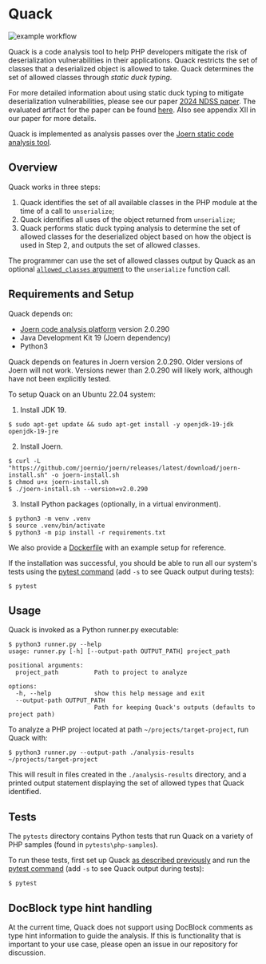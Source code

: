 # Quack

![example workflow](https://github.com/columbia/quack/actions/workflows/run-pytests.yml/badge.svg)

Quack is a code analysis tool to help PHP developers mitigate the risk of
deserialization vulnerabilities in their applications. Quack restricts
the set of classes that a deserialized object is allowed to take. Quack
determines the set of allowed classes through _static duck typing_.

For more detailed information about using static duck typing to mitigate
deserialization vulnerabilities, please see our paper
[2024 NDSS paper](https://www.ndss-symposium.org/wp-content/uploads/2024-1015-paper.pdf).
The evaluated artifact for the paper can be found
[here](https://figshare.com/articles/software/QUACK_Hindering_Deserialization_Attacks_via_Static_Duck_Typing/24578644). Also see  appendix XII in our paper for more details.

Quack is implemented as analysis passes over the
[Joern static code analysis tool](https://github.com/joernio/joern).

## Overview

Quack works in three steps:

1. Quack identifies the set of all available classes in the PHP module at the
   time of a call to `unserialize`;
2. Quack identifies all uses of the object returned from `unserialize`;
3. Quack performs static duck typing analysis to determine the set of allowed
   classes for the deserialized object based on how the object is used in Step
   2, and outputs the set of allowed classes.

The programmer can use the set of allowed classes output by Quack as an
optional [`allowed_classes` argument](https://www.php.net/manual/en/function.unserialize.php)
to the `unserialize` function call.

## Requirements and Setup

Quack depends on:
* [Joern code analysis platform](https://joern.io/) version 2.0.290
* Java Development Kit 19 (Joern dependency)
* Python3

Quack depends on features in Joern version 2.0.290. Older versions
of Joern will not work. Versions newer than 2.0.290 will likely work,
although have not been explicitly tested.


To setup Quack on an Ubuntu 22.04 system:

1. Install JDK 19.

```
$ sudo apt-get update && sudo apt-get install -y openjdk-19-jdk openjdk-19-jre
```

2. Install Joern.

```
$ curl -L "https://github.com/joernio/joern/releases/latest/download/joern-install.sh" -o joern-install.sh
$ chmod u+x joern-install.sh
$ ./joern-install.sh --version=v2.0.290
```

3. Install Python packages (optionally, in a virtual environment).

```
$ python3 -m venv .venv
$ source .venv/bin/activate
$ python3 -m pip install -r requirements.txt
```
We also provide a [Dockerfile](Dockerfile) with an example setup for reference.

If the installation was successful, you should be able to run all our system's tests using the
[pytest command](https://docs.pytest.org/en/7.1.x/reference/reference.html#command-line-flags)
(add `-s` to see Quack output during tests):

```
$ pytest
```

## Usage

Quack is invoked as a Python runner.py executable:

```
$ python3 runner.py --help
usage: runner.py [-h] [--output-path OUTPUT_PATH] project_path

positional arguments:
  project_path          Path to project to analyze

options:
  -h, --help            show this help message and exit
  --output-path OUTPUT_PATH
                        Path for keeping Quack's outputs (defaults to project path)
```

To analyze a PHP project located at path `~/projects/target-project`, run Quack
with:

```
$ python3 runner.py --output-path ./analysis-results ~/projects/target-project
```

This will result in files created in the `./analysis-results` directory, and a
printed output statement displaying the set of allowed types that Quack
identified.

## Tests

The `pytests` directory contains Python tests that run Quack on a variety of PHP
samples (found in `pytests\php-samples`).

To run these tests, first set up Quack
[as described previously](#requirements-and-setup) and run the
[pytest command](https://docs.pytest.org/en/7.1.x/reference/reference.html#command-line-flags)
(add `-s` to see Quack output during tests):

```
$ pytest
```

## DocBlock type hint handling

At the current time, Quack does not support using DocBlock comments as type
hint information to guide the analysis. If this is functionality that is
important to your use case, please open an issue in our repository for
discussion.
